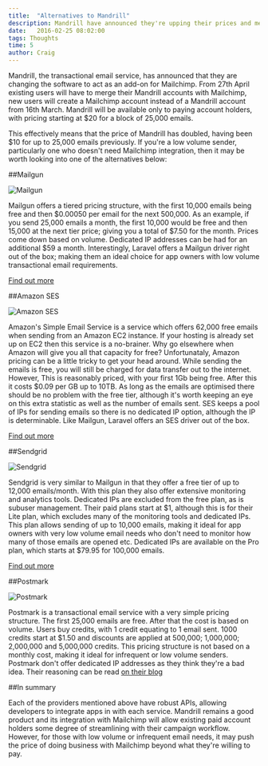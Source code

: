 ```yaml
---
title:  "Alternatives to Mandrill"
description: Mandrill have announced they're upping their prices and merging with Mailchimp. Here are some alternatives to consider
date:   2016-02-25 08:02:00
tags: Thoughts
time: 5
author: Craig
---
```


Mandrill, the transactional email service, has announced that they are changing the software to act as an add-on for Mailchimp. From 27th April existing users will have to merge their Mandrill accounts with Mailchimp, new users will create a Mailchimp account instead of a Mandrill account from 16th March. Mandrill will be available only to paying account holders, with pricing starting at $20 for a block of 25,000 emails.

This effectively means that the price of Mandrill has doubled, having been $10 for up to 25,000 emails previously. If you're a low volume sender, particularly one who doesn't need Mailchimp integration, then it may be worth looking into one of the alternatives below:

##Mailgun

![Mailgun](/img/mailgun.jpg)

Mailgun offers a tiered pricing structure, with the first 10,000 emails being free and then $0.00050 per email for the next 500,000. As an example, if you send 25,000 emails a month, the first 10,000 would be free and then 15,000 at the next tier price; giving you a total of $7.50 for the month. Prices come down based on volume. Dedicated IP addresses can be had for an additional $59 a month. Interestingly, Laravel offers a Mailgun driver right out of the box; making them an ideal choice for app owners with low volume transactional email requirements.

[Find out more](https://www.mailgun.com/)

##Amazon SES

![Amazon SES](/img/aws.jpg)

Amazon's Simple Email Service is a service which offers 62,000 free emails when sending from an Amazon EC2 instance. If your hosting is already set up on EC2 then this service is a no-brainer. Why go elsewhere when Amazon will give you all that capacity for free? Unfortunataly, Amazon pricing can be a little tricky to get your head around. While sending the emails is free, you will still be charged for data transfer out to the internet. However, This is reasonably priced, with your first 1Gb being free. After this it costs $0.09 per GB up to 10TB. As long as the emails are optimised there should be no problem with the free tier, although it's worth keeping an eye on this extra statistic as well as the number of emails sent. SES keeps a pool of IPs for sending emails so there is no dedicated IP option, although the IP is determinable. Like Mailgun, Laravel offers an SES driver out of the box.

[Find out more](https://aws.amazon.com/ses/)

##Sendgrid

![Sendgrid](/img/sendgrid.jpg)

Sendgrid is very similar to Mailgun in that they offer a free tier of up to 12,000 emails/month. With this plan they also offer extensive monitoring and analytics tools. Dedicated IPs are excluded from the free plan, as is subuser management. Their paid plans start at $1, although this is for their Lite plan, which excludes many of the monitoring tools and dedicated IPs. This plan allows sending of up to 10,000 emails, making it ideal for app owners with very low volume email needs who don't need to monitor how many of those emails are opened etc. Dedicated IPs are available on the Pro plan, which starts at $79.95 for 100,000 emails.

[Find out more](https://sendgrid.com)

##Postmark

![Postmark](/img/postmark.jpg)

Postmark is a transactional email service with a very simple pricing structure. The first 25,000 emails are free. After that the cost is based on volume. Users buy credits, with 1 credit equating to 1 email sent. 1000 credits start at $1.50 and discounts are applied at 500,000; 1,000,000; 2,000,000 and 5,000,000 credits. This pricing structure is not based on a monthly cost, making it ideal for infrequent or low volume senders. Postmark don't offer dedicated IP addresses as they think they're a bad idea. Their reasoning can be read [on their blog](https://postmarkapp.com/blog/the-false-promises-of-dedicated-ips)

##In summary

Each of the providers mentioned above have robust APIs, allowing developers to integrate apps in with each service. Mandrill remains a good product and its integration with Mailchimp will allow existing paid account holders some degree of streamlining with their campaign workflow. However, for those with low volume or infrequent email needs, it may push the price of doing business with Mailchimp beyond what they're willing to pay.